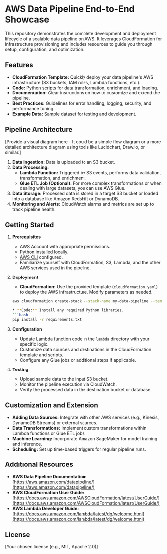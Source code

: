 # AWS Data Pipeline End-to-End Showcase

This repository demonstrates the complete development and deployment lifecycle of a scalable data pipeline on AWS. It leverages CloudFormation for infrastructure provisioning and includes resources to guide you through setup, configuration, and optimization.

## Features

* **CloudFormation Template:** Quickly deploy your data pipeline's AWS infrastructure (S3 buckets, IAM roles, Lambda functions, etc.).
* **Code:** Python scripts for data transformation, enrichment, and loading.
* **Documentation:** Clear instructions on how to customize and extend the pipeline.
* **Best Practices:** Guidelines for error handling, logging, security, and performance tuning.
* **Example Data:** Sample dataset for testing and development.

## Pipeline Architecture

[Provide a visual diagram here - It could be a simple flow diagram or a more detailed architecture diagram using tools like Lucidchart, Draw.io, or similar.]

1. **Data Ingestion:** Data is uploaded to an S3 bucket.
2. **Data Processing:**
   * **Lambda Function:** Triggered by S3 events, performs data validation, transformation, and enrichment.
   * **Glue ETL Job (Optional):** For more complex transformations or when dealing with large datasets, you can use AWS Glue.
3. **Data Storage:** Processed data is stored in a target S3 bucket or loaded into a database like Amazon Redshift or DynamoDB.
4. **Monitoring and Alerts:** CloudWatch alarms and metrics are set up to track pipeline health.

## Getting Started

1. **Prerequisites**
   * AWS Account with appropriate permissions.
   * Python installed locally.
   * [AWS CLI](https://aws.amazon.com/cli/) configured.
   * Familiarize yourself with CloudFormation, S3, Lambda, and the other AWS services used in the pipeline.

2. **Deployment**
   * **CloudFormation:** Use the provided template (`cloudformation.yaml`) to deploy the AWS infrastructure.  Modify parameters as needed.
   ```bash
   aws cloudformation create-stack --stack-name my-data-pipeline --template-body file://cloudformation.yaml

   * **Code:** Install any required Python libraries.
   ```bash
   pip install -r requirements.txt 
   ```

3. **Configuration**
   * Update Lambda function code in the `lambda` directory with your specific logic.
   * Customize data sources and destinations in the CloudFormation template and scripts.
   * Configure any Glue jobs or additional steps if applicable.

4. **Testing**
   * Upload sample data to the input S3 bucket.
   * Monitor the pipeline execution via CloudWatch.
   * Verify the processed data in the destination bucket or database.

## Customization and Extension

* **Adding Data Sources:** Integrate with other AWS services (e.g., Kinesis, DynamoDB Streams) or external sources.
* **Data Transformations:** Implement custom transformations within Lambda functions or Glue ETL jobs.
* **Machine Learning:** Incorporate Amazon SageMaker for model training and inference.
* **Scheduling:**  Set up time-based triggers for regular pipeline runs.

## Additional Resources

* **AWS Data Pipeline Documentation:** [https://aws.amazon.com/datapipeline/](https://aws.amazon.com/datapipeline/)
* **AWS CloudFormation User Guide:** [https://docs.aws.amazon.com/AWSCloudFormation/latest/UserGuide/](https://docs.aws.amazon.com/AWSCloudFormation/latest/UserGuide/)
* **AWS Lambda Developer Guide:** [https://docs.aws.amazon.com/lambda/latest/dg/welcome.html](https://docs.aws.amazon.com/lambda/latest/dg/welcome.html)

## License

[Your chosen license (e.g., MIT, Apache 2.0)]
